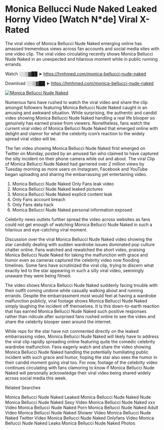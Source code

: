 ﻿# Monica Bellucci Nude Naked Leaked Horny Video [Watch N*de] Viral X-Rated

The viral video of ﻿Monica Bellucci Nude Naked emerging online has amassed tremendous views across fan accounts and social media sites with one video clip. The viral video circulating recently shows ﻿Monica Bellucci Nude Naked in an unexpected and hilarious moment while in public running errands. 

Watch ░░▒▓██ ➤ https://hmhmed.com/monica-bellucci-nude-naked

Download ░░▒▓██ ➤ https://hmhmed.com/monica-bellucci-nude-naked

[![Monica Bellucci Nude Naked](https://i.imgur.com/dJHk4Zq.gif)](https://hmhmed.com/monica-bellucci-nude-naked)

Numerous fans have rushed to watch the viral video and share the clip amongst followers featuring ﻿Monica Bellucci Nude Naked caught in an amusing and awkward situation. While surprising, the authentic and candid video showing ﻿Monica Bellucci Nude Naked handling a real life blooper so genuinely has earned praise from viewers. Nonetheless, fans watch the current viral video of ﻿Monica Bellucci Nude Naked that emerged online with delight and clamor for what the celebrity icon’s reaction to the widely spread viral video will be.

The fan video showing ﻿Monica Bellucci Nude Naked first emerged on Twitter on Monday, posted by an amused fan who claimed to have captured the silly incident on their phone camera while out and about. The viral Clip of ﻿Monica Bellucci Nude Naked had garnered over 2 million views by Tuesday morning as more users on Instagram, Facebook and YouTube began uploading and sharing the embarrassing yet entertaining video. 

1. ﻿Monica Bellucci Nude Naked Only Fans leak video
2. ﻿Monica Bellucci Nude Naked leaked pictures
3. ﻿Monica Bellucci Nude Naked explicit content leak
4. Only Fans account breach
5. Only Fans data hack
6. ﻿Monica Bellucci Nude Naked personal information exposed

Celebrity news outlets further spread the video across websites as fans could not get enough of watching ﻿Monica Bellucci Nude Naked in such a hilarious and eye-catching viral moment. 

Discussion over the viral ﻿Monica Bellucci Nude Naked video showing the star candidly dealing with sudden wardrobe issues dominated pop culture chatter online. Fans watched and rewatched the short video, praising ﻿Monica Bellucci Nude Naked for taking the malfunction with grace and humor even as cameras captured the celebrity video now flooding timelines. Some fans have scrutinized the viral clip, trying to discern what exactly led to the star appearing in such a silly viral video, seemingly unaware they were being filmed.

The video shows ﻿Monica Bellucci Nude Naked suddenly facing trouble with their outfit coming undone while casually walking about and running errands. Despite the embarrassment most would feel at having a wardrobe malfunction publicly, viral footage shows ﻿Monica Bellucci Nude Naked simply laughing the incident off themselves. It is this down-to-earth reaction that has earned ﻿Monica Bellucci Nude Naked such positive responses rather than ridicule after surprised fans rushed online to see the video and share the celebrity blooper seen around the internet.  

While reps for the star have not commented directly on the leaked embarrassing video, ﻿Monica Bellucci Nude Naked will likely have to address the viral clip rapidly spreading online featuring quite the comedic celebrity wardrobe malfunction. Fans eagerly watch and share the video showing ﻿Monica Bellucci Nude Naked handling the potentially humiliating public incident with such grace and humor, hoping the star also sees the humor in their candid moment going viral too. For now, footage of the celebrity video continues circulating with fans clamoring to know if ﻿Monica Bellucci Nude Naked will personally acknowledge their viral video being shared widely across social media this week.

Related Searches

﻿Monica Bellucci Nude Naked Leaked
﻿Monica Bellucci Nude Naked Nude
﻿Monica Bellucci Nude Naked Sexy Video
﻿Monica Bellucci Nude Naked xxx Video
﻿Monica Bellucci Nude Naked Porn
﻿Monica Bellucci Nude Naked Adult Video
﻿Monica Bellucci Nude Naked Shower Video
﻿Monica Bellucci Nude Naked Twitter Video
﻿Monica Bellucci Nude Naked Onlyfans Video
﻿Monica Bellucci Nude Naked Leaks
﻿Monica Bellucci Nude Naked Photos